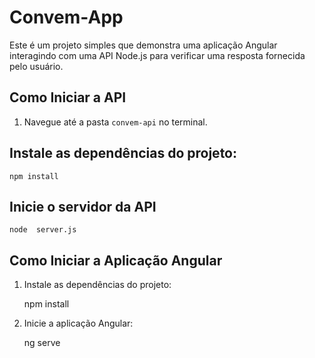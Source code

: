 # Convem-App

Este é um projeto simples que demonstra uma aplicação Angular interagindo com uma API Node.js para verificar uma resposta fornecida pelo usuário.

## Como Iniciar a API

1. Navegue até a pasta `convem-api` no terminal.

## Instale as dependências do projeto:

    npm install

## Inicie  o servidor da API
    
    node  server.js


## Como Iniciar a Aplicação Angular

1. Instale as dependências do projeto:
  
    npm install

2. Inicie a aplicação Angular:

    ng  serve
